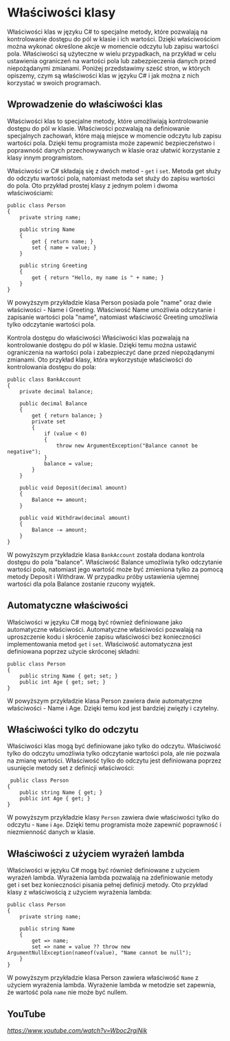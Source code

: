# Właściwości klasy

Właściwości klas w języku C# to specjalne metody, które pozwalają na kontrolowanie dostępu do pól w klasie i ich wartości. Dzięki właściwościom można wykonać określone akcje w momencie odczytu lub zapisu wartości pola. Właściwości są użyteczne w wielu przypadkach, na przykład w celu ustawienia ograniczeń na wartości pola lub zabezpieczenia danych przed niepożądanymi zmianami. Poniżej przedstawimy sześć stron, w których opiszemy, czym są właściwości klas w języku C# i jak można z nich korzystać w swoich programach.

## Wprowadzenie do właściwości klas

Właściwości klas to specjalne metody, które umożliwiają kontrolowanie dostępu do pól w klasie. Właściwości pozwalają na definiowanie specjalnych zachowań, które mają miejsce w momencie odczytu lub zapisu wartości pola. Dzięki temu programista może zapewnić bezpieczeństwo i poprawność danych przechowywanych w klasie oraz ułatwić korzystanie z klasy innym programistom.

Właściwości w C# składają się z dwóch metod - `get` i `set`. Metoda get służy do odczytu wartości pola, natomiast metoda set służy do zapisu wartości do pola. Oto przykład prostej klasy z jednym polem i dwoma właściwościami:

```
public class Person
{
    private string name;

    public string Name
    {
        get { return name; }
        set { name = value; }
    }

    public string Greeting
    {
        get { return "Hello, my name is " + name; }
    }
}
```

W powyższym przykładzie klasa Person posiada pole "name" oraz dwie właściwości - Name i Greeting. Właściwość Name umożliwia odczytanie i zapisanie wartości pola "name", natomiast właściwość Greeting umożliwia tylko odczytanie wartości pola.

Kontrola dostępu do właściwości
Właściwości klas pozwalają na kontrolowanie dostępu do pól w klasie. Dzięki temu można ustawić ograniczenia na wartości pola i zabezpieczyć dane przed niepożądanymi zmianami. Oto przykład klasy, która wykorzystuje właściwości do kontrolowania dostępu do pola:

```
public class BankAccount
{
    private decimal balance;

    public decimal Balance
    {
        get { return balance; }
        private set
        {
            if (value < 0)
            {
                throw new ArgumentException("Balance cannot be negative");
            }
            balance = value;
        }
    }

    public void Deposit(decimal amount)
    {
        Balance += amount;
    }

    public void Withdraw(decimal amount)
    {
        Balance -= amount;
    }
}
```
W powyższym przykładzie klasa `BankAccount` została dodana kontrola dostępu do pola "balance". Właściwość Balance umożliwia tylko odczytanie wartości pola, natomiast jego wartość może być zmieniona tylko za pomocą metody Deposit i Withdraw. W przypadku próby ustawienia ujemnej wartości dla pola Balance zostanie rzucony wyjątek.

## Automatyczne właściwości

Właściwości w języku C# mogą być również definiowane jako automatyczne właściwości. Automatyczne właściwości pozwalają na uproszczenie kodu i skrócenie zapisu właściwości bez konieczności implementowania metod `get` i `set`. Właściwość automatyczna jest definiowana poprzez użycie skróconej składni:

```
public class Person
{
    public string Name { get; set; }
    public int Age { get; set; }
}
```
 W powyższym przykładzie klasa Person zawiera dwie automatyczne właściwości - Name i Age. Dzięki temu kod jest bardziej zwięzły i czytelny.

 ## Właściwości tylko do odczytu

 Właściwości klas mogą być definiowane jako tylko do odczytu. Właściwość tylko do odczytu umożliwia tylko odczytanie wartości pola, ale nie pozwala na zmianę wartości. Właściwość tylko do odczytu jest definiowana poprzez usunięcie metody set z definicji właściwości:

```
 public class Person
{
    public string Name { get; }
    public int Age { get; }
}
```

 W powyższym przykładzie klasy `Person` zawiera dwie właściwości tylko do odczytu - `Name` i `Age`. Dzięki temu programista może zapewnić poprawność i niezmienność danych w klasie.

## Właściwości z użyciem wyrażeń lambda

Właściwości w języku C# mogą być również definiowane z użyciem wyrażeń lambda. Wyrażenia lambda pozwalają na zdefiniowanie metody get i set bez konieczności pisania pełnej definicji metody. Oto przykład klasy z właściwością z użyciem wyrażenia lambda:

```
public class Person
{
    private string name;

    public string Name
    {
        get => name;
        set => name = value ?? throw new ArgumentNullException(nameof(value), "Name cannot be null");
    }
}
```

W powyższym przykładzie klasa Person zawiera właściwość `Name` z użyciem wyrażenia lambda. Wyrażenie lambda w metodzie set zapewnia, że wartość pola `name` nie może być nullem.

## YouTube

*https://www.youtube.com/watch?v=Wboc2rgiNik*